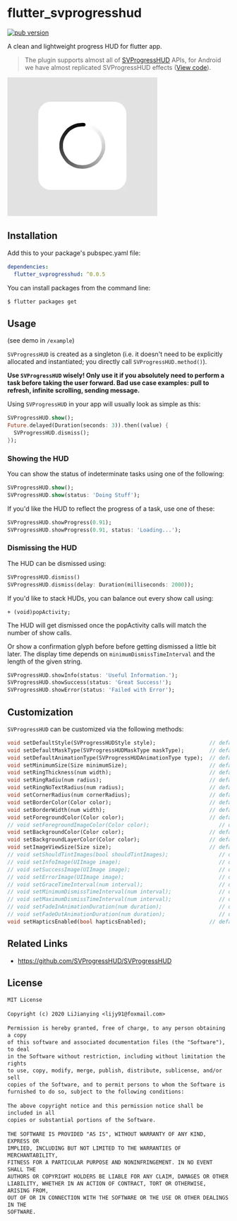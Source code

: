 # flutter_svprogresshud

[![pub version][pub-image]][pub-url]

[pub-image]: https://img.shields.io/pub/v/flutter_svprogresshud.svg
[pub-url]: https://pub.dev/packages/flutter_svprogresshud

A clean and lightweight progress HUD for flutter app.

> The plugin supports almost all of [SVProgressHUD](https://github.com/SVProgressHUD/SVProgressHUD) APIs, for Android we have almost replicated SVProgressHUD effects ([View code](https://github.com/leanflutter/flutter_svprogresshud/tree/master/android/src/main/java/org/leanflutter/svprogresshud)).

![SVProgressHUD](screenshots/SVProgressHUD.gif)

## Installation

Add this to your package's pubspec.yaml file:

```yaml
dependencies:
  flutter_svprogresshud: ^0.0.5
```

You can install packages from the command line:

```bash
$ flutter packages get
```

## Usage

(see demo in `/example`)

`SVProgressHUD` is created as a singleton (i.e. it doesn't need to be explicitly allocated and instantiated; you directly call `SVProgressHUD.method()`).

**Use `SVProgressHUD` wisely! Only use it if you absolutely need to perform a task before taking the user forward. Bad use case examples: pull to refresh, infinite scrolling, sending message.**

Using `SVProgressHUD` in your app will usually look as simple as this:

```dart
SVProgressHUD.show();
Future.delayed(Duration(seconds: 3)).then((value) {
  SVProgressHUD.dismiss();
});
```

### Showing the HUD

You can show the status of indeterminate tasks using one of the following:

```dart
SVProgressHUD.show();
SVProgressHUD.show(status: 'Doing Stuff');
```

If you'd like the HUD to reflect the progress of a task, use one of these:

```dart
SVProgressHUD.showProgress(0.91);
SVProgressHUD.showProgress(0.91, status: 'Loading...');
```

### Dismissing the HUD

The HUD can be dismissed using:

```dart
SVProgressHUD.dismiss()
SVProgressHUD.dismiss(delay: Duration(milliseconds: 2000));
```

If you'd like to stack HUDs, you can balance out every show call using:

```
+ (void)popActivity;
```

The HUD will get dismissed once the popActivity calls will match the number of show calls.

Or show a confirmation glyph before before getting dismissed a little bit later. The display time depends on `minimumDismissTimeInterval` and the length of the given string.

```dart
SVProgressHUD.showInfo(status: 'Useful Information.');
SVProgressHUD.showSuccess(status: 'Great Success!');
SVProgressHUD.showError(status: 'Failed with Error');
```

## Customization

`SVProgressHUD` can be customized via the following methods:

```dart
void setDefaultStyle(SVProgressHUDStyle style);                 // default is SVProgressHUDStyle.Light
void setDefaultMaskType(SVProgressHUDMaskType maskType);        // default is SVProgressHUDMaskType.None
void setDefaultAnimationType(SVProgressHUDAnimationType type);  // default is SVProgressHUDAnimationType.Flat
void setMinimumSize(Size minimumSize);                          // default is Size.zero, can be used to avoid resizing
void setRingThickness(num width);                               // default is 2 pt
void setRingRadiu(num radius);                                  // default is 18 pt
void setRingNoTextRadius(num radius);                           // default is 24 pt
void setCornerRadius(num cornerRadius);                         // default is 14 pt
void setBorderColor(Color color);                               // default is null
void setBorderWidth(num width);                                 // default is 0
void setForegroundColor(Color color);                           // default is Colors.black, only used for SVProgressHUDStyle.Custom
// void setForegroundImageColor(Color color);                      // default is the same as foregroundColor
void setBackgroundColor(Color color);                           // default is Colors.white, only used for SVProgressHUDStyle.Custom
void setBackgroundLayerColor(Color color);                      // default is [Color colorWithWhite:0 alpha:0.4], only used for SVProgressHUDMaskType.Custom
void setImageViewSize(Size size);                               // default is 28x28 pt
// void setShouldTintImages(bool shouldTintImages);                // default is true
// void setInfoImage(UIImage image);                               // default is the bundled info image provided by Freepik
// void setSuccessImage(UIImage image);                            // default is bundled success image from Freepik
// void setErrorImage(UIImage image);                              // default is bundled error image from Freepik
// void setGraceTimeInterval(num interval);                        // default is 0 seconds
// void setMinimumDismissTimeInterval(num interval);               // default is 5.0 seconds
// void setMaximumDismissTimeInterval(num interval);               // default is CGFLOAT_MAX
// void setFadeInAnimationDuration(num duration);                  // default is 0.15 seconds
// void setFadeOutAnimationDuration(num duration);                 // default is 0.15 seconds
void setHapticsEnabled(bool hapticsEnabled);                    // default is false
```

## Related Links

- https://github.com/SVProgressHUD/SVProgressHUD

## License

```
MIT License

Copyright (c) 2020 LiJianying <lijy91@foxmail.com>

Permission is hereby granted, free of charge, to any person obtaining a copy
of this software and associated documentation files (the "Software"), to deal
in the Software without restriction, including without limitation the rights
to use, copy, modify, merge, publish, distribute, sublicense, and/or sell
copies of the Software, and to permit persons to whom the Software is
furnished to do so, subject to the following conditions:

The above copyright notice and this permission notice shall be included in all
copies or substantial portions of the Software.

THE SOFTWARE IS PROVIDED "AS IS", WITHOUT WARRANTY OF ANY KIND, EXPRESS OR
IMPLIED, INCLUDING BUT NOT LIMITED TO THE WARRANTIES OF MERCHANTABILITY,
FITNESS FOR A PARTICULAR PURPOSE AND NONINFRINGEMENT. IN NO EVENT SHALL THE
AUTHORS OR COPYRIGHT HOLDERS BE LIABLE FOR ANY CLAIM, DAMAGES OR OTHER
LIABILITY, WHETHER IN AN ACTION OF CONTRACT, TORT OR OTHERWISE, ARISING FROM,
OUT OF OR IN CONNECTION WITH THE SOFTWARE OR THE USE OR OTHER DEALINGS IN THE
SOFTWARE.
```
